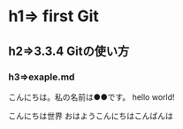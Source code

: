 # h1=> first Git
## h2=>3.3.4 Gitの使い方
### h3=>exaple.md

こんにちは。私の名前は●●です。
hello world!

こんにちは世界
おはようこんにちはこんばんは
